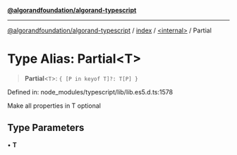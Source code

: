 [**@algorandfoundation/algorand-typescript**](../../../README.md)

***

[@algorandfoundation/algorand-typescript](../../../README.md) / [index](../../README.md) / [\<internal\>](../README.md) / Partial

# Type Alias: Partial\<T\>

> **Partial**\<`T`\>: `{ [P in keyof T]?: T[P] }`

Defined in: node\_modules/typescript/lib/lib.es5.d.ts:1578

Make all properties in T optional

## Type Parameters

• **T**
